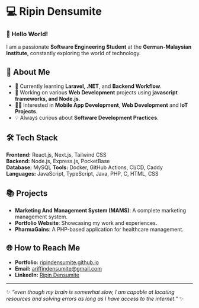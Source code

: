 # 💻 Ripin Densumite

### 👋 Hello World!
I am a passionate **Software Engineering Student** at the **German-Malaysian Institute**, constantly exploring the world of technology.

## 🚀 About Me
- 🌱 Currently learning **Laravel, .NET**, and **Backend Workflow**.
- 🔭 Working on various **Web Development** projects using **javascript frameworks, and Node.js**.
- 👨‍💻 Interested in **Mobile App Development**, **Web Development** and **IoT Projects**.
- 💡 Always curious about **Software Development Practices**.

## 🛠️ Tech Stack
**Frontend:** React.js, Next.js, Tailwind CSS  
**Backend:** Node.js, Express.js, PocketBase  
**Database:** MySQL
**Tools:** Docker, GitHub Actions, CI/CD, Caddy  
**Languages:** JavaScript, TypeScript, Java, PHP, C, HTML, CSS

## 📚 Projects
- **Marketing And Management System (MAMS)**: A complete marketing management system.
- **Portfolio Website**: Showcasing my work and experiences.
- **PharmaGains**: A PHP-based application for healthcare management.

## 🌐 How to Reach Me
- **Portfolio:** [ripindensumite.github.io](https://ripindensumite.github.io)
- **Email:** ariffindensumite@gmail.com
- **LinkedIn:** [Ripin Densumite](https://www.linkedin.com/in/arifindensumite)

---
✨ _“even though my brain is somewhat slow, I am capable at locating resources and solving errors as long as I have access to the internet.”_ ✨
